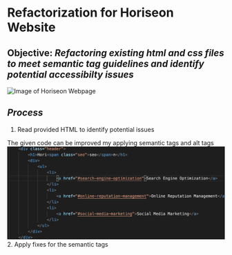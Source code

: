 # Refactorization for Horiseon Website
## Objective: *Refactoring existing html and css files to _meet semantic tag guidelines_ and _identify potential accessibilty issues_*
![Image of Horiseon Webpage](assets/images/screenshot.png)
## *Process*
1.  Read provided HTML to identify potential issues

The given code can be improved my applying semantic tags and alt tags
![Image of code that do not satisfy guidelines](assets/images/code-err-snip.png)
2.  Apply fixes for the semantic tags

